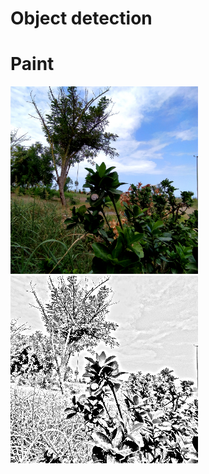 # Object detection


# Paint
<p float='left'>
  <img src='https://github.com/Parisa-Bagherzadeh/Image_processing/blob/main/Assignment22/result/nature.jpg' width='300'>
  <img src='https://github.com/Parisa-Bagherzadeh/Image_processing/blob/main/Assignment22/result/paint.jpg' width='300'>
</p>  
